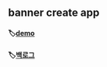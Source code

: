 ## banner create app

#### 🏷️[demo](https://liyasthomas.github.io/banner/)
#### 🏷️[백로그](https://www.notion.so/0399a759ab054c078403e822d2df900d?v=7dbaabe208474e4d9dd6b8ca14ae70f0)